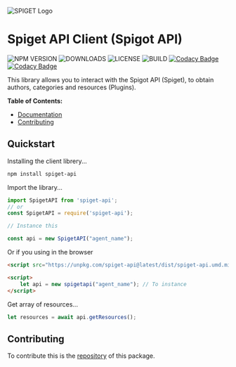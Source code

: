 
![SPIGET Logo](https://spiget.org/img/logo-plain-x64.png)

# Spiget API Client (Spigot API)
![NPM VERSION](https://img.shields.io/npm/v/spiget-api?style=flat)
![DOWNLOADS](https://img.shields.io/npm/dm/spiget-api.svg?style=flat)
![LICENSE](https://img.shields.io/npm/l/spiget-api)
![BUILD](https://img.shields.io/github/workflow/status/VeguiDev/spiget-api/Node.js%20CI)
[![Codacy Badge](https://app.codacy.com/project/badge/Grade/3476d11695cf45b38da2c7f556205df3)](https://www.codacy.com/gh/VeguiDev/spiget-api/dashboard?utm_source=github.com&amp;utm_medium=referral&amp;utm_content=VeguiDev/spiget-api&amp;utm_campaign=Badge_Grade)
[![Codacy Badge](https://app.codacy.com/project/badge/Coverage/3476d11695cf45b38da2c7f556205df3)](https://www.codacy.com/gh/VeguiDev/spiget-api/dashboard?utm_source=github.com&utm_medium=referral&utm_content=VeguiDev/spiget-api&utm_campaign=Badge_Coverage)

This library allows you to interact with the Spigot API (Spiget), to obtain authors, categories and resources (Plugins).

**Table of Contents:**

- [Documentation](https://github.com/VeguiDev/spiget-api/wiki)
- [Contributing](#contributing)

## Quickstart

Installing the client librery...

```bash
npm install spiget-api
```

Import the library...

```js
import SpigetAPI from 'spiget-api';
// or
const SpigetAPI = require('spiget-api');

// Instance this

const api = new SpigetAPI("agent_name");
```

Or if you using in the browser

```html
<script src="https://unpkg.com/spiget-api@latest/dist/spiget-api.umd.min.js"></script>

<script>
    let api = new spigetapi("agent_name"); // To instance
</script>
```

Get array of resources...

```js
let resources = await api.getResources();
```
## Contributing

To contribute this is the [repository](https://github.com/VeguiDev/spiget-api) of this package.